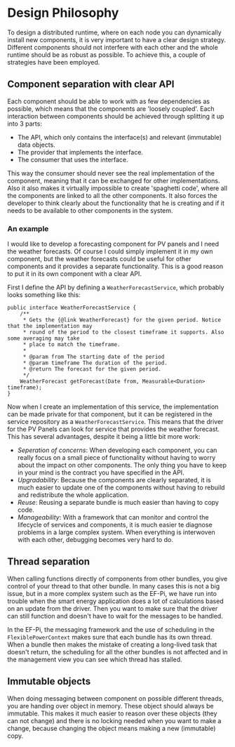# Design Philosophy

To design a distributed runtime, where on each node you can dynamically install new components, it is very important to have a clear design strategy. Different components should not interfere with each other and the whole runtime should be as robust as possible. To achieve this, a couple of strategies have been employed.

## Component separation with clear API

Each component should be able to work with as few dependencies as possible, which means that the components are 'loosely coupled'. Each interaction between components should be achieved through splitting it up into 3 parts:

* The API, which only contains the interface(s) and relevant (immutable) data objects.
* The provider that implements the interface.
* The consumer that uses the interface.

This way the consumer should never see the real implementation of the component, meaning that it can be exchanged for other implementations. Also it also makes it virtually impossible to create 'spaghetti code', where all the components are linked to all the other components. It also forces the developer to think clearly about the functionality that he is creating and if it needs to be available to other components in the system.

### An example

I would like to develop a forecasting component for PV panels and I need the weather forecasts. Of course I could simply implement it in my own component, but the weather forecasts could be useful for other components and it provides a separate functionality. This is a good reason to put it in its own component with a clear API.

First I define the API by defining a `WeatherForecastService`, which probably looks something like this:

```
public interface WeatherForecastService {
    /**
     * Gets the {@link WeatherForecast} for the given period. Notice that the implementation may
     * round of the period to the closest timeframe it supports. Also some averaging may take
     * place to match the timeframe.
     *
     * @param from The starting date of the period
     * @param timeframe The duration of the period.
     * @return The forecast for the given period.
     */
    WeatherForecast getForecast(Date from, Measurable<Duration> timeframe);
}
```

Now when I create an implementation of this service, the implementation can be made private for that component, but it can be registered in the service repository as a `WeatherForecastService`. This means that the driver for the PV Panels can look for service that provides the weather forecast. This has several advantages, despite it being a little bit more work:

- *Seperation of concerns*: When developing each component, you can really focus on a small piece of functionality without having to worry about the impact on other components. The only thing you have to keep in your mind is the contract you have specified in the API.
- *Upgradability*: Because the components are clearly separated, it is much easier to update one of the components without having to rebuild and redistribute the whole application.
- *Reuse*: Reusing a separate bundle is much easier than having to copy code.
- *Manageability*: With a framework that can monitor and control the lifecycle of services and components, it is much easier te diagnose problems in a large complex system. When everything is interwoven with each other, debugging becomes very hard to do.  

## Thread separation

When calling functions directly of components from other bundles, you give control of your thread to that other bundle. In many cases this is not a big issue, but in a more complex system such as the EF-Pi, we have run into trouble when the smart energy application does a lot of calculations based on an update from the driver. Then you want to make sure that the driver can still function and doesn't have to wait for the messages to be handled.

In the EF-Pi, the messaging framework and the use of scheduling in the `FlexiblePowerContext` makes sure that each bundle has its own thread. When a bundle then makes the mistake of creating a long-lived task that doesn't return, the scheduling for all the other bundles is not affected and in the management view you can see which thread has stalled. 

## Immutable objects

When doing messaging between component on possible different threads, you are handing over object in memory. These object should always be immutable. This makes it much easier to reason over these objects (they can not change) and there is no locking needed when you want to make a change, because changing the object means making a new (immutable) copy.

